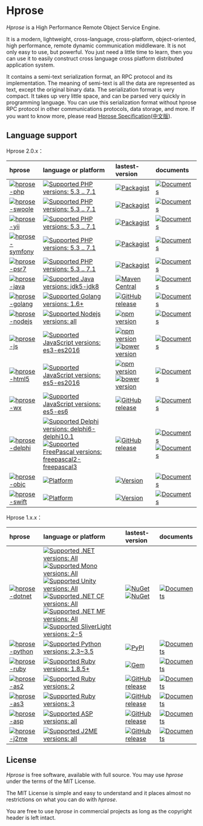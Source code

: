 Hprose
===============

*Hprose* is a High Performance Remote Object Service Engine. 

It is a modern, lightweight, cross-language, cross-platform, object-oriented, high performance, remote dynamic communication middleware. It is not only easy to use, but powerful. You just need a little time to learn, then you can use it to easily construct cross language cross platform distributed application system.

It contains a semi-text serialization format, an RPC protocol and its implementation. The meaning of semi-text is all the data are represented as text, except the original binary data. The serialization format is very compact. It takes up very little space, and can be parsed very quickly in programming language. You can use this serialization format without hprose RPC protocol in other communications protocols, data storage, and more. If you want to know more, please read [Hprose Specification](https://github.com/hprose/hprose/blob/master/spec.mediawiki)([中文版](https://github.com/hprose/hprose/blob/master/spec_zh_CN.mediawiki)).

Language support
----------------

Hprose 2.0.x：

  hprose  | language or platform | lastest-version | documents
:---------|:---------------------|:----------------|:----------
[![hprose-php](https://img.shields.io/badge/hprose-php-blue.svg)](https://github.com/hprose/hprose-php) | [![Supported PHP versions: 5.3 .. 7.1](https://img.shields.io/badge/php-5.3~7.1-blue.svg)](https://github.com/hprose/hprose-php) | [![Packagist](https://img.shields.io/packagist/v/hprose/hprose.svg)](https://packagist.org/packages/hprose/hprose) | [![Documents](https://img.shields.io/badge/doc-2.0-blue.svg)](https://github.com/hprose/hprose-php/wiki)
[![hprose-swoole](https://img.shields.io/badge/hprose-swoole-blue.svg)](https://github.com/hprose/hprose-swoole) | [![Supported PHP versions: 5.3 .. 7.1](https://img.shields.io/badge/php-5.3~7.1-blue.svg)](https://github.com/hprose/hprose-swoole) | [![Packagist](https://img.shields.io/packagist/v/hprose/hprose-swoole.svg)](https://packagist.org/packages/hprose/hprose-swoole) | [![Documents](https://img.shields.io/badge/doc-2.0-blue.svg)](https://github.com/hprose/hprose-php/wiki)
[![hprose-yii](https://img.shields.io/badge/hprose-yii2-blue.svg)](https://github.com/hprose/hprose-yii) | [![Supported PHP versions: 5.3 .. 7.1](https://img.shields.io/badge/php-5.3~7.1-blue.svg)](https://github.com/hprose/hprose-yii) | [![Packagist](https://img.shields.io/packagist/v/hprose/hprose-yii.svg)](https://packagist.org/packages/hprose/hprose-yii) | [![Documents](https://img.shields.io/badge/doc-2.0-blue.svg)](https://github.com/hprose/hprose-php/wiki)
[![hprose-symfony](https://img.shields.io/badge/hprose-symfony-blue.svg)](https://github.com/hprose/hprose-symfony) | [![Supported PHP versions: 5.3 .. 7.1](https://img.shields.io/badge/php-5.3~7.1-blue.svg)](https://github.com/hprose/hprose-symfony) | [![Packagist](https://img.shields.io/packagist/v/hprose/hprose-symfony.svg)](https://packagist.org/packages/hprose/hprose-symfony) | [![Documents](https://img.shields.io/badge/doc-2.0-blue.svg)](https://github.com/hprose/hprose-php/wiki)
[![hprose-psr7](https://img.shields.io/badge/hprose-psr7-blue.svg)](https://github.com/hprose/hprose-psr7) | [![Supported PHP versions: 5.3 .. 7.1](https://img.shields.io/badge/php-5.3~7.1-blue.svg)](https://github.com/hprose/hprose-psr7) | [![Packagist](https://img.shields.io/packagist/v/hprose/hprose-psr7.svg)](https://packagist.org/packages/hprose/hprose-psr7) | [![Documents](https://img.shields.io/badge/doc-2.0-blue.svg)](https://github.com/hprose/hprose-php/wiki)
[![hprose-java](https://img.shields.io/badge/hprose-java-blue.svg)](https://github.com/hprose/hprose-java) | [![Supported Java versions: jdk5-jdk8](https://img.shields.io/badge/java-jdk5~jdk8-blue.svg)](https://github.com/hprose/hprose-java) | [![Maven Central](https://img.shields.io/maven-central/v/org.hprose/hprose-java.svg)](https://maven-badges.herokuapp.com/maven-central/org.hprose/hprose-java/) | [![Documents](https://img.shields.io/badge/doc-2.0-blue.svg)](https://github.com/hprose/hprose-java/wiki)
[![hprose-golang](https://img.shields.io/badge/hprose-golang-blue.svg)](https://github.com/hprose/hprose-golang) | [![Supported Golang versions: 1.6+](https://img.shields.io/badge/golang-1.6+-blue.svg)](https://github.com/hprose/hprose-golang) | [![GitHub release](https://img.shields.io/github/release/hprose/hprose-golang.svg)](https://github.com/hprose/hprose-golang/releases) | [![Documents](https://img.shields.io/badge/doc-2.0-blue.svg)](https://github.com/hprose/hprose-golang/wiki)
[![hprose-nodejs](https://img.shields.io/badge/hprose-nodejs-blue.svg)](https://github.com/hprose/hprose-nodejs) | [![Supported Nodejs versions: all](https://img.shields.io/badge/nodejs-all-blue.svg)](https://github.com/hprose/hprose-nodejs) | [![npm version](https://img.shields.io/npm/v/hprose.svg)](https://www.npmjs.com/package/hprose) | [![Documents](https://img.shields.io/badge/doc-2.0-blue.svg)](https://github.com/hprose/hprose-nodejs/wiki)
[![hprose-js](https://img.shields.io/badge/hprose-js-blue.svg)](https://github.com/hprose/hprose-js) | [![Supported JavaScript versions: es3-es2016](https://img.shields.io/badge/javascript-es3~es2016-blue.svg)](https://github.com/hprose/hprose-js) | [![npm version](https://img.shields.io/npm/v/hprose-js.svg)](https://www.npmjs.com/package/hprose-js) [![bower version](https://img.shields.io/bower/v/hprose.svg)](http://bower.io/search/?q=hprose) | [![Documents](https://img.shields.io/badge/doc-2.0-blue.svg)](https://github.com/hprose/hprose-js/wiki)
[![hprose-html5](https://img.shields.io/badge/hprose-html5-blue.svg)](https://github.com/hprose/hprose-html5) | [![Supported JavaScript versions: es5-es2016](https://img.shields.io/badge/javascript-es5~es2016-blue.svg)](https://github.com/hprose/hprose-html5) | [![npm version](https://img.shields.io/npm/v/hprose-html5.svg)](https://www.npmjs.com/package/hprose-html5) [![bower version](https://img.shields.io/bower/v/hprose-html5.svg)](http://bower.io/search/?q=hprose-html5) | [![Documents](https://img.shields.io/badge/doc-2.0-blue.svg)](https://github.com/hprose/hprose-html5/wiki)
[![hprose-wx](https://img.shields.io/badge/hprose-wx-blue.svg)](https://github.com/hprose/hprose-wx) | [![Supported JavaScript versions: es5-es6](https://img.shields.io/badge/javascript-es5~es6-blue.svg)](https://github.com/hprose/hprose-wx) | [![GitHub release](https://img.shields.io/github/release/hprose/hprose-wx.svg)](https://github.com/hprose/hprose-wx/releases) | [![Documents](https://img.shields.io/badge/doc-2.0-blue.svg)](https://github.com/hprose/hprose-wx/blob/master/README_zh_CN.md)
[![hprose-delphi](https://img.shields.io/badge/hprose-delphi/freepascal-blue.svg)](https://github.com/hprose/hprose-delphi) | [![Supported Delphi versions: delphi6-delphi10.1](https://img.shields.io/badge/delphi-6~10.1-blue.svg) ![Supported FreePascal versions: freepascal2-freepascal3](https://img.shields.io/badge/freepascal-2~3-blue.svg)](https://github.com/hprose/hprose-delphi) | [![GitHub release](https://img.shields.io/github/release/hprose/hprose-delphi.svg)](https://github.com/hprose/hprose-delphi/releases) | [![Documents](https://img.shields.io/badge/doc-1.3-blue.svg)](https://github.com/andot/hprose/blob/master/doc/1.3/pdf/pascal.pdf) [![Documents](https://img.shields.io/badge/doc-2.0-blue.svg)](https://github.com/hprose/hprose-delphi/wiki)
[![hprose-objc](https://img.shields.io/badge/hprose-objc-blue.svg)](https://github.com/hprose/hprose-objc) | [![Platform](https://img.shields.io/cocoapods/p/hprose.svg)](http://cocoapods.org/pods/hprose) | [![Version](https://img.shields.io/cocoapods/v/hprose.svg)](http://cocoapods.org/pods/hprose) | [![Documents](https://img.shields.io/badge/doc-1.3-blue.svg)](https://github.com/andot/hprose/blob/master/doc/1.3/pdf/objc.pdf)
[![hprose-swift](https://img.shields.io/badge/hprose-swift-blue.svg)](https://github.com/hprose/hprose-swift) | [![Platform](https://img.shields.io/cocoapods/p/hprose.svg)](http://cocoapods.org/pods/hprose) | [![Version](https://img.shields.io/cocoapods/v/hprose.svg)](http://cocoapods.org/pods/hprose) | [![Documents](https://img.shields.io/badge/doc-2.0-blue.svg)](https://github.com/hprose/hprose-swift/)

Hprose 1.x.x：

  hprose  | language or platform | lastest-version | documents 
:---------|:---------------------|:----------------|:----------
[![hprose-dotnet](https://img.shields.io/badge/hprose-.net-blue.svg)](https://github.com/hprose/hprose-dotnet) | [![Supported .NET versions: All](https://img.shields.io/badge/.net-all-blue.svg) ![Supported Mono versions: All](https://img.shields.io/badge/mono-all-blue.svg) ![Supported Unity versions: All](https://img.shields.io/badge/unity-all-blue.svg)<br />![Supported .NET CF versions: All](https://img.shields.io/badge/.netcf-all-blue.svg) ![Supported .NET MF versions: All](https://img.shields.io/badge/.netmf-4.4-blue.svg) ![Supported SliverLight versions: 2-5](https://img.shields.io/badge/silverlight-2~5-blue.svg)](https://github.com/hprose/hprose-dotnet) | [![NuGet](https://img.shields.io/nuget/v/Hprose.svg)](https://www.nuget.org/packages/Hprose) [![NuGet](https://img.shields.io/nuget/v/Hprose.Client.svg)](https://www.nuget.org/packages/Hprose.Client) | [![Documents](https://img.shields.io/badge/doc-1.3-blue.svg)](https://github.com/andot/hprose/blob/master/doc/1.3/pdf/csharp.pdf)
[![hprose-python](https://img.shields.io/badge/hprose-python-blue.svg)](https://github.com/hprose/hprose-python) | [![Supported Python versions: 2.3~3.5](https://img.shields.io/badge/python-2.3~3.5-blue.svg)](https://github.com/hprose/hprose-python) | [![PyPI](https://img.shields.io/pypi/v/hprose.svg)](https://pypi.python.org/pypi/hprose) | [![Documents](https://img.shields.io/badge/doc-1.3-blue.svg)](https://github.com/andot/hprose/blob/master/doc/1.3/pdf/python.pdf)
[![hprose-ruby](https://img.shields.io/badge/hprose-ruby-blue.svg)](https://github.com/hprose/hprose-ruby) | [![Supported Ruby versions: 1.8.5+](https://img.shields.io/badge/ruby-1.8.5+-blue.svg)](https://github.com/hprose/hprose-python) | [![Gem](https://img.shields.io/gem/v/hprose.svg)](https://rubygems.org/gems/hprose) | [![Documents](https://img.shields.io/badge/doc-1.3-blue.svg)](https://github.com/andot/hprose/blob/master/doc/1.3/pdf/ruby.pdf)
[![hprose-as2](https://img.shields.io/badge/hprose-actionscript2-blue.svg)](https://github.com/hprose/hprose-as2) | [![Supported Ruby versions: 2](https://img.shields.io/badge/actionscript-2-blue.svg)](https://github.com/hprose/hprose-as2) | [![GitHub release](https://img.shields.io/github/release/hprose/hprose-as2.svg)](https://github.com/hprose/hprose-as2/releases) | [![Documents](https://img.shields.io/badge/doc-1.3-blue.svg)](https://github.com/andot/hprose/blob/master/doc/1.3/pdf/actionscript.pdf)
[![hprose-as3](https://img.shields.io/badge/hprose-actionscript3-blue.svg)](https://github.com/hprose/hprose-as3) | [![Supported Ruby versions: 3](https://img.shields.io/badge/actionscript-3-blue.svg)](https://github.com/hprose/hprose-as3) | [![GitHub release](https://img.shields.io/github/release/hprose/hprose-as3.svg)](https://github.com/hprose/hprose-as3/releases) | [![Documents](https://img.shields.io/badge/doc-1.3-blue.svg)](https://github.com/andot/hprose/blob/master/doc/1.3/pdf/actionscript.pdf)
[![hprose-asp](https://img.shields.io/badge/hprose-asp-blue.svg)](https://github.com/hprose/hprose-asp) | [![Supported ASP versions: all](https://img.shields.io/badge/asp-all-blue.svg)](https://github.com/hprose/hprose-asp) | [![GitHub release](https://img.shields.io/github/release/hprose/hprose-asp.svg)](https://github.com/hprose/hprose-asp/releases) | [![Documents](https://img.shields.io/badge/doc-1.3-blue.svg)](https://github.com/andot/hprose/blob/master/doc/1.3/pdf/asp.pdf)
[![hprose-j2me](https://img.shields.io/badge/hprose-j2me-blue.svg)](https://github.com/hprose/hprose-j2me) | [![Supported J2ME versions: all](https://img.shields.io/badge/j2me-all-blue.svg)](https://github.com/hprose/hprose-j2me) | [![GitHub release](https://img.shields.io/github/release/hprose/hprose-j2me.svg)](https://github.com/hprose/hprose-j2me/releases) | [![Documents](https://img.shields.io/badge/doc-1.3-blue.svg)](https://github.com/andot/hprose/blob/master/doc/1.3/pdf/java.pdf)

License
-------

*Hprose* is free software, available with full source. You may use *hprose* under the terms of the MIT License. 

The MIT License is simple and easy to understand and it places almost no restrictions on what you can do with *hprose*.

You are free to use *hprose* in commercial projects as long as the copyright header is left intact.

